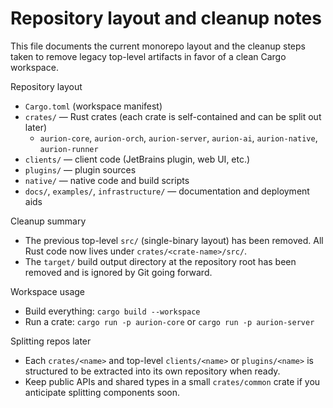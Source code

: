 # Repository layout and cleanup notes

This file documents the current monorepo layout and the cleanup steps taken to remove legacy top-level artifacts in favor of a clean Cargo workspace.

Repository layout

- `Cargo.toml` (workspace manifest)
- `crates/` — Rust crates (each crate is self-contained and can be split out later)
  - `aurion-core`, `aurion-orch`, `aurion-server`, `aurion-ai`, `aurion-native`, `aurion-runner`
- `clients/` — client code (JetBrains plugin, web UI, etc.)
- `plugins/` — plugin sources
- `native/` — native code and build scripts
- `docs/`, `examples/`, `infrastructure/` — documentation and deployment aids

Cleanup summary

- The previous top-level `src/` (single-binary layout) has been removed. All Rust code now lives under `crates/<crate-name>/src/`.
- The `target/` build output directory at the repository root has been removed and is ignored by Git going forward.

Workspace usage

- Build everything: `cargo build --workspace`
- Run a crate: `cargo run -p aurion-core` or `cargo run -p aurion-server`

Splitting repos later

- Each `crates/<name>` and top-level `clients/<name>` or `plugins/<name>` is structured to be extracted into its own repository when ready.
- Keep public APIs and shared types in a small `crates/common` crate if you anticipate splitting components soon.

